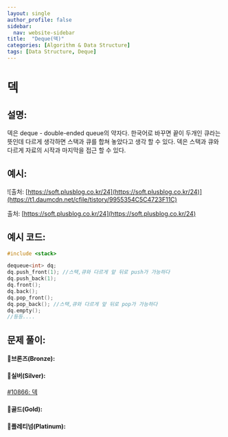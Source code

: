 ```yaml
---
layout: single
author_profile: false
sidebar:
  nav: website-sidebar
title:  "Deque(덱)"
categories: [Algorithm & Data Structure]
tags: [Data Structure, Deque]
---
```

# 덱

## 설명:

덱은 deque - double-ended queue의 약자다. 한국어로 바꾸면 끝이 두개인 큐라는 뜻인데 다르게 생각하면 스택과 큐를 합쳐 놓았다고 생각 할 수 있다. 덱은 스택과 큐와 다르게 자료의 시작과 마지막을 접근 할 수 있다.

## 예시:

![출처: [https://soft.plusblog.co.kr/24](https://soft.plusblog.co.kr/24)](https://t1.daumcdn.net/cfile/tistory/9955354C5C4723F11C)

출처: [https://soft.plusblog.co.kr/24](https://soft.plusblog.co.kr/24)

## 예시 코드:

```cpp
#include <stack>

dequeue<int> dq;
dq.push_front(1); //스택,큐와 다르게 앞 뒤로 push가 가능하다
dq.push_back(1);
dq.front(); 
dq.back();
dq.pop_front();
dq.pop_back(); //스택,큐와 다르게 앞 뒤로 pop가 가능하다
dq.empty();
//등등....
```

## 문제 풀이:

#### 🥉브론즈(Bronze):

#### 🥈실버(Silver):

[#10866: 덱](%E1%84%83%E1%85%A6%E1%86%A8%20946c5fe652b74808b3c3981508d395a6/#10866%20%E1%84%83%E1%85%A6%E1%86%A8%205931dfe6d1b7408aabadd7a7bf54a33a.md)

#### 🥇골드(Gold):

#### 👑플레티넘(Platinum):
